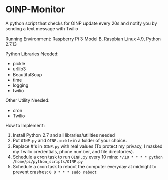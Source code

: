 # OINP-Monitor
A python script that checks for OINP update every 20s and notify you by sending a text message with Twilio

Running Environment: Raspberry Pi 3 Model B, Raspbian Linux 4.9, Python 2.7.13

Python Libraries Needed:
* pickle
* urllib3
* BeautifulSoup
* time
* logging
* twilio

Other Utility Needed:
* cron
* Twilio

How to Implement:
1. Install Python 2.7 and all libraries/utilities needed
1. Put `OINP.py` and `OINP.pickle` in a folder of your choice.
1. Replace #'s in `OINP.py` with real values (To protect my privacy, I masked my Twilio credentials, phone number, and file directories).
1. Schedule a cron task to run `OINP.py` every 10 mins: `*/10 * * * * python /home/pi/python_scripts/OINP.py`
1. Schedule a cron task to reboot the computer everyday at midnight to prevent crashes: `0 0 * * * sudo reboot`
